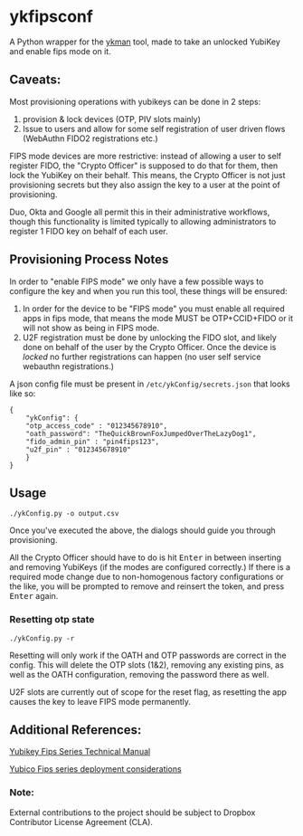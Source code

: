 # ykfipsconf
A Python wrapper for the [ykman](https://github.com/Yubico/yubikey-manager) tool, made to take an unlocked YubiKey and enable fips mode on it.

## Caveats:
Most provisioning operations with yubikeys can be done in 2 steps:
1. provision & lock devices (OTP, PIV slots mainly)
2. Issue to users and allow for some self registration of user driven flows (WebAuthn FIDO2 registrations etc.)

FIPS mode devices are more restrictive: instead of allowing a user to self register FIDO, the "Crypto Officer" is supposed to do that for them, then lock the YubiKey on their behalf.  This means, the Crypto Officer is not just provisioning secrets but they also assign the key to a user at the point of provisioning.

Duo, Okta and Google all permit this in their administrative workflows, though this functionality is limited typically to allowing administrators to register 1 FIDO key on behalf of each user.

## Provisioning Process Notes
In order to "enable FIPS mode" we only have a few possible ways to configure the key and when you run this tool, these things will be ensured:
1. In order for the device to be "FIPS mode" you must enable all required apps in fips mode, that means the mode MUST be OTP+CCID+FIDO or it will not show as being in FIPS mode.
2. U2F registration must be done by unlocking the FIDO slot, and likely done on behalf of the user by the Crypto Officer.  Once the device is *locked* no further registrations can happen (no user self service webauthn registrations.)

A json config file must be present in `/etc/ykConfig/secrets.json` that looks like so:

```
{
    "ykConfig": {
    "otp_access_code" : "012345678910",
    "oath_password": "TheQuickBrownFoxJumpedOverTheLazyDog1",
    "fido_admin_pin" : "pin4fips123",
    "u2f_pin" : "012345678910"
    }
}
```

## Usage 

```./ykConfig.py -o output.csv```

Once you've executed the above, the dialogs should guide you through provisioning.

All the Crypto Officer should have to do is hit <kbd>Enter</kbd> in between inserting and removing YubiKeys (if the modes are configured correctly.) If there is a required mode change due to non-homogenous factory configurations or the like, you will be prompted to remove and reinsert the token, and press <kbd>Enter</kbd> again.

### Resetting otp state

```./ykConfig.py -r```

Resetting will only work if the OATH and OTP passwords are correct in the config.  This will delete the OTP slots (1&2), removing any existing pins, as well as the OATH configuration, removing the password there as well.  

U2F slots are currently out of scope for the reset flag, as resetting the app causes the key to leave FIPS mode permanently.

## Additional References:
[Yubikey Fips Series Technical Manual](https://support.yubico.com/support/solutions/articles/15000011059-yubikey-fips-series-technical-manual)

[Yubico Fips series deployment considerations](https://support.yubico.com/support/solutions/articles/15000022275-yubikey-fips-series-deployment-considerations)

### Note: 
External contributions to the project should be subject to Dropbox Contributor License Agreement (CLA).
